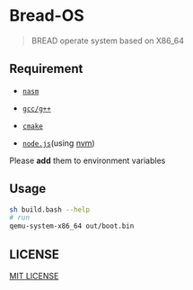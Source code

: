 # Bread-OS

> BREAD operate system based on X86_64

## Requirement

- [`nasm`](https://www.nasm.us/)

- [`gcc/g++`](https://gcc.gnu.org/)

- [`cmake`](https://cmake.org/)

- [`node.js`](https://nodejs.org)(using [nvm](https://github.com/nvm-sh/nvm))

Please **add** them to environment variables

## Usage

```sh
sh build.bash --help
# run
qemu-system-x86_64 out/boot.bin
```

## LICENSE

[MIT LICENSE](LICENSE)
